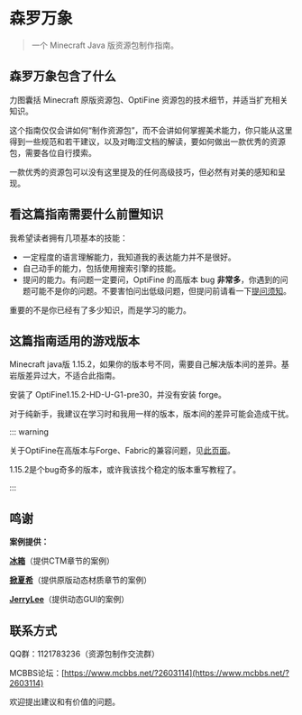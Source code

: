 # 森罗万象

> 一个 Minecraft Java 版资源包制作指南。

## 森罗万象包含了什么

力图囊括 Minecraft 原版资源包、OptiFine 资源包的技术细节，并适当扩充相关知识。

这个指南仅仅会讲如何“制作资源包”，而不会讲如何掌握美术能力，你只能从这里得到一些规范和若干建议，以及对晦涩文档的解读，要如何做出一款优秀的资源包，需要各位自行摸索。

一款优秀的资源包可以没有这里提及的任何高级技巧，但必然有对美的感知和呈现。

## 看这篇指南需要什么前置知识

我希望读者拥有几项基本的技能：

- 一定程度的语言理解能力，我知道我的表达能力并不是很好。
- 自己动手的能力，包括使用搜索引擎的技能。
- 提问的能力。有问题一定要问，OptiFine 的高版本 bug **非常多**，你遇到的问题可能不是你的问题。不要害怕问出低级问题，但提问前请看一下[提问须知]()。

重要的不是你已经有了多少知识，而是学习的能力。

## 这篇指南适用的游戏版本

Minecraft java版 1.15.2，如果你的版本号不同，需要自己解决版本间的差异。基岩版差异过大，不适合此指南。

安装了 OptiFine1.15.2-HD-U-G1-pre30，并没有安装 forge。

对于纯新手，我建议在学习时和我用一样的版本，版本间的差异可能会造成干扰。

::: warning

关于OptiFine在高版本与Forge、Fabric的兼容问题，见[此页面](appendix/compability.md)。

1.15.2是个bug奇多的版本，或许我该找个稳定的版本重写教程了。

:::

## 鸣谢

**案例提供：**

**[冰箱](https://space.bilibili.com/393110/)**（提供CTM章节的案例）

**[掀夏希](https://space.bilibili.com/11576976/)**（提供原版动态材质章节的案例）

**[JerryLee](https://www.mcbbs.net/home.php?mod=space&uid=1892187)**（提供动态GUI的案例）

## 联系方式

QQ群：1121783236（资源包制作交流群）

MCBBS论坛：[https://www.mcbbs.net/?2603114](https://www.mcbbs.net/?2603114)

欢迎提出建议和有价值的问题。